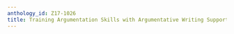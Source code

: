```yaml
---
anthology_id: Z17-1026
title: Training Argumentation Skills with Argumentative Writing Support
---
```

